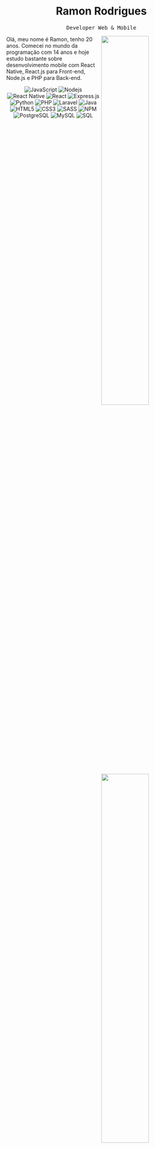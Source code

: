 
<h1 align="center">Ramon Rodrigues</h1>
<p align="center">
<p align="center"><samp> Developer Web & Mobile </samp></p>

<img width="50%" align="right" src="https://github-readme-stats.vercel.app/api?username=ramonrpa&show_icons=true&hide_border=true&theme=radical">  
<img width="50%" align="right" src="https://github-readme-stats.vercel.app/api/top-langs/?username=ramonrpa&show_icons=true&hide_border=true&theme=radical&layout=compact">
<p>Olá, meu nome é Ramon, tenho 20 anos. Comecei no mundo da programação com 14 anos e hoje estudo bastante sobre desenvolvimento mobile com React Native, React.js para Front-end, Node.js e PHP para Back-end.</p>

<p align="center">
<img alt="JavaScript" src="https://img.shields.io/badge/-Javascript-edb200?style=flat-square&logo=javascript&logoColor=white" />
<img alt="Nodejs" src="https://img.shields.io/badge/-Nodejs-43853d?style=flat-square&logo=Node.js&logoColor=white" />
<img alt="React Native" src="https://img.shields.io/badge/React_Native-20232A?style=for-square&logo=react&logoColor=61DAFB" />
<img alt="React" src="https://img.shields.io/badge/React-20232A?style=for-square&logo=react&logoColor=61DAFB" />
<img alt="Express.js" src="https://img.shields.io/badge/Express.js-000000?style=for-square&logo=express&logoColor=white"/>
<img alt="Python" src="https://img.shields.io/badge/Python-14354C?style=for-square&logo=python&logoColor=white" />
<img alt="PHP" src="https://img.shields.io/badge/PHP-777BB4?style=for-square&logo=php&logoColor=white" />
<img alt="Laravel" src="https://img.shields.io/badge/Laravel-FF2D20?style=for-square&logo=laravel&logoColor=white" />
<img alt="Java" src="https://img.shields.io/badge/-Java-007396?style=flat-square&logo=java&logoColor=white" />
<img alt="HTML5" src="https://img.shields.io/badge/-HTML5-E34F26?style=flat-square&logo=html5&logoColor=white" />
<img alt="CSS3" src="https://img.shields.io/badge/CSS3-1572B6?style=for-square&logo=css3&logoColor=white" />
<img alt="SASS" src="https://img.shields.io/badge/Sass-CC6699?style=for-square&logo=sass&logoColor=white"/>
<img alt="NPM" src="https://img.shields.io/badge/-NPM-CB3837?style=flat-square&logo=npm&logoColor=white" />
<img alt="PostgreSQL" src="https://img.shields.io/badge/PostgreSQL-316192?style=for-square&logo=postgresql&logoColor=white" />
<img alt="MySQL" src="https://img.shields.io/badge/-MySQL-4479A1?style=flat-square&logo=mysql&logoColor=white" />
<img alt="SQL" src="https://img.shields.io/badge/-SQL-003B57?style=flat-square&logo=sqlite&logoColor=white" />

